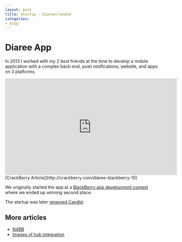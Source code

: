 ```yaml
---
layout: post
title: Startup - Diaree/Candid
categories:
- blog
---
```


# Diaree App

In 2013 I worked with my 2 best friends at the time to develop a mobile application with a complex
back-end, push notifications, website, and apps on 3 platforms. 

<iframe width="560" height="315" src="https://www.youtube.com/embed/zD0gLNzLGoI" frameborder="0" allowfullscreen></iframe>
[CrackBerry Article](http://crackberry.com/diaree-blackberry-10)

We originally started the app at a [BlackBerry app development contest](https://developer.blackberry.com/offers/blackberryjamcamp/)
where we ended up winning second place.

The startup was later [renamed Candid](http://crackberry.com/diaree-gets-rebranded-candid-new-update-now-available). 

## More articles

* [N4BB](http://n4bb.com/diaree-app-arrives-blackberry-world-new-way-share-life-story/)
* [Images of hub integration](http://forums.crackberry.com/blackberry-10-apps-f274/new-hub-integrated-app-candid-923833/)

